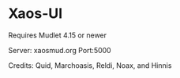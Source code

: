 # Xaos-UI

 Requires Mudlet 4.15 or newer

 Server: xaosmud.org
 Port:5000

 Credits: Quid, Marchoasis, Reldi, Noax, and Hinnis
